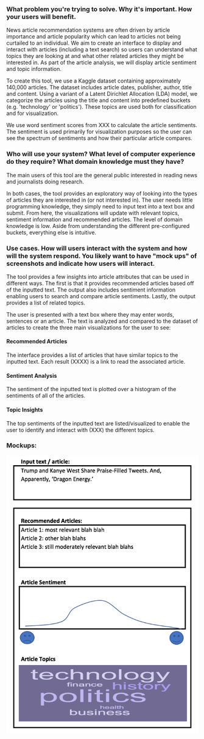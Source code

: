 ### What problem you're trying to solve. Why it's important. How your users will benefit.

News article recommendation systems are often driven by article importance and article popularity which can lead to articles not being curtailed to an individual. We aim to create an interface to display and interact with articles (including a text search) so users can understand what topics they are looking at and what other related articles they might be interested in. As part of the article analysis, we will display article sentiment and topic information.

To create this tool, we use a Kaggle dataset containing approximately 140,000 articles. The dataset includes article dates, publisher, author, title and content. Using a variant of a Latent Dirichlet Allocation (LDA) model, we categorize the articles using the title and content into predefined buckets (e.g. 'technology' or 'politics'). These topics are used both for classification and for visualization.

We use word sentiment scores from XXX to calculate the article sentiments. The sentiment is used primarily for visualization purposes so the user can see the spectrum of sentiments and how their particular article compares.

### Who will use your system? What level of computer experience do they require? What domain knowledge must they have?

The main users of this tool are the general public interested in reading news and journalists doing research.

In both cases, the tool provides an exploratory way of looking into the types of articles they are interested in (or not interested in). The user needs little programming knowledge, they simply need to input text into a text box and submit. From here, the visualizations will update with relevant topics, sentiment information and recommended articles. The level of domain knowledge is low. Aside from understanding the different pre-configured buckets, everything else is intuitive.


### Use cases. How will users interact with the system and how will the system respond. You likely want to have "mock ups" of screenshots and indicate how users will interact.

The tool provides a few insights into article attributes that can be used in different ways. The first is that it provides recommended articles based off of the inputted text. The output also includes sentiment information enabling users to search and compare article sentiments. Lastly, the output provides a list of related topics.

The user is presented with a text box where they may enter words, sentences or an article. The text is analyzed and compared to the dataset of articles to create the three main visualizations for the user to see:

#### Recommended Articles

The interface provides a list of articles that have similar topics to the inputted text. Each result (XXXX) is a link to read the associated article.

#### Sentiment Analysis

The sentiment of the inputted text is plotted over a histogram of the sentiments of all of the articles.

#### Topic Insights

The top sentiments of the inputted text are listed/visualized to enable the user to identify and interact with (XXX) the different topics. 


### Mockups:

![UiMockup](mockup.png?raw=true)
